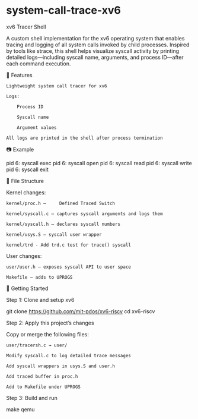 # system-call-trace-xv6
xv6 Tracer Shell

A custom shell implementation for the xv6 operating system that enables tracing and logging of all system calls invoked by child processes. Inspired by tools like strace, this shell helps visualize syscall activity by printing detailed logs—including syscall name, arguments, and process ID—after each command execution.

🔧 Features

    Lightweight system call tracer for xv6

    Logs:

        Process ID

        Syscall name

        Argument values

    All logs are printed in the shell after process termination

📷 Example

pid 6: syscall exec
pid 6: syscall open
pid 6: syscall read
pid 6: syscall write
pid 6: syscall exit

📂 File Structure

Kernel changes:

    kernel/proc.h — 	Defined Traced Switch

    kernel/syscall.c — captures syscall arguments and logs them

    kernel/syscall.h — declares syscall numbers

    kernel/usys.S — syscall user wrapper

    kernel/trd - Add trd.c test for trace() syscall
    

User changes:

    user/user.h — exposes syscall API to user space

    Makefile — adds to UPROGS

🚀 Getting Started

Step 1: Clone and setup xv6

git clone https://github.com/mit-pdos/xv6-riscv
cd xv6-riscv

Step 2: Apply this project’s changes

Copy or merge the following files:

    user/tracersh.c → user/

    Modify syscall.c to log detailed trace messages

    Add syscall wrappers in usys.S and user.h

    Add traced buffer in proc.h

    Add to Makefile under UPROGS

Step 3: Build and run

make qemu
